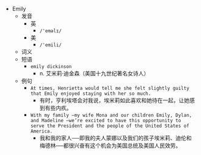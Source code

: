 - Emily
  - 发音
    - 英
      - `/'eməlɪ/`
    - 美
      - `/'emili/`
  - 词义
  - 短语
    - `emily dickinson`
      - n. 艾米莉·迪金森（美国十九世纪著名女诗人） 
  - 例句
    - `At times, Henrietta would tell me she felt slightly guilty that Emily enjoyed staying with her so much.`
      - 有时，亨利埃塔会对我说，埃米莉如此喜欢和她待在一起，让她感到有些内疚。
    - `With my family –my wife Mona and our children Emily, Dylan, and Madeline –we’re excited to have this opportunity to serve the President and the people of the United States of America.`
      - 我和我的家人──即我的夫人蒙娜以及我们的孩子埃米莉、迪伦和梅德林──都很兴奋有这个机会为美国总统及美国人民效劳。

